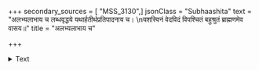 +++
secondary_sources = [ "MSS_3130",]
jsonClass = "Subhaashita"
text = "अलभ्यलाभाय च लब्धवृद्धये यथार्हतीर्थप्रतिपादनाय च।  \nयशस्विनं वेदविदं विपश्चितं बहुश्रुतं ब्राह्मणमेव वासय॥"
title = "अलभ्यलाभाय च"

+++

<details><summary>Text</summary>

अलभ्यलाभाय च लब्धवृद्धये यथार्हतीर्थप्रतिपादनाय च।  
यशस्विनं वेदविदं विपश्चितं बहुश्रुतं ब्राह्मणमेव वासय॥
</details>
